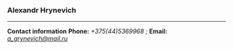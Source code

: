 ### Alexandr Hrynevich
___
**Contact information**
 **Phone:** *+375(44)5369968* ;    **Email:** *a_grynevich@mail.ru* 
